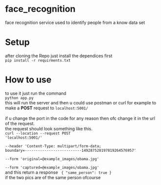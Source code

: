 # face_recognition
face recognition service used to identify people from a know data set

# Setup
after cloning the Repo just install the dependices first
<br>
<code>pip install -r requirments.txt </code> 
<br>
# How to use
to use it just run the command
<br>
<code>python app.py </code>
<br>
this will run the server and then u could use postman or curl for example to make a <strong>POST</strong> request to <code>localhost:5001/ </code> 
<br>if u change the port in the code for any reason then ofc change it in the url of the request.
<br>
the request should look something like this.
<br>
<code>curl --location --request POST 'localhost:5001/' \
--header 'Content-Type: multipart/form-data; boundary=--------------------------149287528197819264576957' \
--form 'original=@example_images/obama.jpg' \
--form 'captured=@example_images/obama.jpg'
</code>
<br> 
and this return a response
<code>
{
  "same_person": true
}
</code><br> if the two pics are of the same person ofcourse